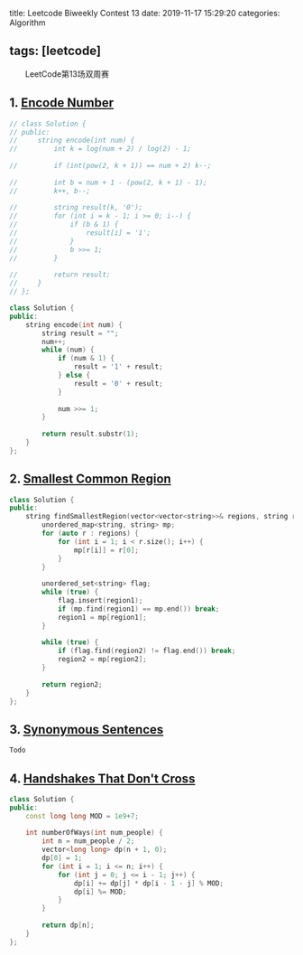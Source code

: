 title: Leetcode Biweekly Contest 13
date: 2019-11-17 15:29:20
categories: Algorithm

tags: [leetcode]
---

　　LeetCode第13场双周赛

<!-- more-->

## 1. [Encode Number](https://leetcode.com/contest/biweekly-contest-13/problems/encode-number/)

```C++
// class Solution {
// public:
//     string encode(int num) {
//         int k = log(num + 2) / log(2) - 1;
        
//         if (int(pow(2, k + 1)) == num + 2) k--;
        
//         int b = num + 1 - (pow(2, k + 1) - 1);
//         k++, b--;
        
//         string result(k, '0');
//         for (int i = k - 1; i >= 0; i--) {
//             if (b & 1) {
//                 result[i] = '1';
//             }
//             b >>= 1;
//         }
        
//         return result;
//     }
// };

class Solution {
public:
    string encode(int num) {
        string result = "";
        num++;
        while (num) {
            if (num & 1) {
                result = '1' + result;
            } else {
                result = '0' + result;
            }
            
            num >>= 1;
        }
        
        return result.substr(1);
    }
};
```

## 2. [Smallest Common Region](https://leetcode.com/contest/biweekly-contest-13/problems/smallest-common-region/)

```C++
class Solution {
public:
    string findSmallestRegion(vector<vector<string>>& regions, string region1, string region2) {
        unordered_map<string, string> mp;
        for (auto r : regions) {
            for (int i = 1; i < r.size(); i++) {
                mp[r[i]] = r[0];
            }
        }
        
        unordered_set<string> flag;
        while (true) {
            flag.insert(region1);
            if (mp.find(region1) == mp.end()) break;
            region1 = mp[region1];
        } 
        
        while (true) {
            if (flag.find(region2) != flag.end()) break;
            region2 = mp[region2];
        }
        
        return region2;
    }
};
```

## 3. [Synonymous Sentences](https://leetcode.com/contest/biweekly-contest-13/problems/synonymous-sentences/)

```C++
Todo
```

## 4. [Handshakes That Don't Cross](https://leetcode.com/contest/biweekly-contest-13/problems/handshakes-that-dont-cross/)

```C++
class Solution {
public:
    const long long MOD = 1e9+7;
    
    int numberOfWays(int num_people) {
        int n = num_people / 2;
        vector<long long> dp(n + 1, 0);
        dp[0] = 1;
        for (int i = 1; i <= n; i++) {
            for (int j = 0; j <= i - 1; j++) {
                dp[i] += dp[j] * dp[i - 1 - j] % MOD;
                dp[i] %= MOD;
            }
        }
        
        return dp[n];
    }
};
```

